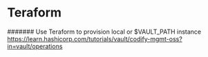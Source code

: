 # Teraform

####### Use Teraform to provision local or $VAULT_PATH instance
https://learn.hashicorp.com/tutorials/vault/codify-mgmt-oss?in=vault/operations



